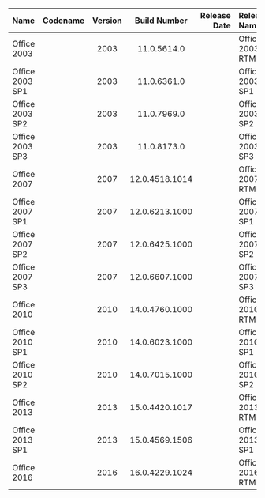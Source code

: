 | Name                                                   | Codename          | Version | Build Number      | Release Date | Release Name                                             |
| :----------------------------------------------------- | :---------------: | :-----: | :---------------: | -----------: | :------------------------------------------------------- |
| Office 2003                                            |                   |  2003   | 11.0.5614.0       |              |  Office 2003 RTM                                         |
| Office 2003 SP1                                        |                   |  2003   | 11.0.6361.0       |              |  Office 2003 SP1                                         |
| Office 2003 SP2                                        |                   |  2003   | 11.0.7969.0       |              |  Office 2003 SP2                                         |
| Office 2003 SP3                                        |                   |  2003   | 11.0.8173.0       |              |  Office 2003 SP3                                         |
| Office 2007                                            |                   |  2007   | 12.0.4518.1014    |              |  Office 2007 RTM                                         |
| Office 2007 SP1                                        |                   |  2007   | 12.0.6213.1000    |              |  Office 2007 SP1                                         |
| Office 2007 SP2                                        |                   |  2007   | 12.0.6425.1000    |              |  Office 2007 SP2                                         |
| Office 2007 SP3                                        |                   |  2007   | 12.0.6607.1000    |              |  Office 2007 SP3                                         |
| Office 2010                                            |                   |  2010   | 14.0.4760.1000    |              |  Office 2010 RTM                                         |
| Office 2010 SP1                                        |                   |  2010   | 14.0.6023.1000    |              |  Office 2010 SP1                                         |
| Office 2010 SP2                                        |                   |  2010   | 14.0.7015.1000    |              |  Office 2010 SP2                                         |
| Office 2013                                            |                   |  2013   | 15.0.4420.1017    |              |  Office 2013 RTM                                         |
| Office 2013 SP1                                        |                   |  2013   | 15.0.4569.1506    |              |  Office 2013 SP1                                         |
| Office 2016                                            |                   |  2016   | 16.0.4229.1024    |              |  Office 2016 RTM                                         |
